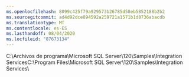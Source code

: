 ```yaml
---
ms.openlocfilehash: 8099c425f79a929573b26785d58eb5852188b2b2
ms.sourcegitcommit: ad4d92dce894592a259721a1571b1d8736abacdb
ms.translationtype: MT
ms.contentlocale: es-ES
ms.lasthandoff: 08/04/2020
ms.locfileid: "87673134"
---
```

<span data-ttu-id="675c4-101">C:\\Archivos de programa\\Microsoft SQL Server\\120\\Samples\\Integration Services</span><span class="sxs-lookup"><span data-stu-id="675c4-101">C:\\Program Files\\Microsoft SQL Server\\120\\Samples\\Integration Services</span></span>\\
